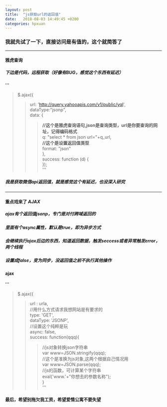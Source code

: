 ```yaml
---
layout: post
title:  "js获取url的返回值"
date:   2018-08-03 14:49:45 +0200
categories: hpxuan
---
```


### 我就先试了一下，直接访问是有值的，这个就简答了  
 ---  
#### 雅虎查询  
##### 下边是代码，远程获取（好像有BUG，感觉这个东西有延迟）  
'''
>  $.ajax({  
>> url: 'http://query.yahooapis.com/v1/public/yql',  
>> dataType:"jsonp",  
>> data: {  
>>> **//这个是雅虎查询语句,json是查询类型，url是你要查询的网址，记得编码格式**  
>>> q: "select * from json url="+q_url,  
>>> **//这个是设置返回值类型**  
>>> format: "json"  
>> },  
>> success: function (d) {  
>> });  
'''
##### 我是获取微信api返回值，就是感觉这个有延迟，也没深入研究  
 ---  
#### 重点戏来了 *AJAX*  
##### *ajax*有个返回值jsonp，专门是对付跨域返回的  
##### 里面有个*async*属性，默认是true，即为异步方式  
##### 会继续执行ajax后边的东西，知道返回数据，触发seccess或者异常触发error，两个线程  
##### 设置成false，变为同步，没返回值之前不执行其他操作  
#### ajax  
'''
> $.ajax({  
>> url : urla,  
>> //用什么方式请求我想网站是有要求的  
>> type: 'GET',  
>> dataType: 'JSONP',  
>> //设置这个纯粹是玩  
>> async: false,  
>> success: function(qqq){  
>>> //js对象转换json字符串  
>>> var www=JSON.stringify(qqq);  
>>> //这个是准换为js对象,这两个根据自己情况用  
>>> var www=JSON.parse(qqq);  
>>> //js的函数，可计算某个字符串  
>>> eval('www.'+"你想去的参数名称");  
>>}  
'''
#### 最后，希望别拖欠我工资，希望爱情公寓不要失望